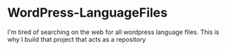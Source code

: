 WordPress-LanguageFiles
=======================

I'm tired of searching on the web for all wordpress language files.
This is why I build that project that acts as a repository
